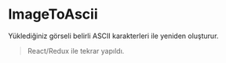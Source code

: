 # ImageToAscii

Yüklediğiniz görseli belirli ASCII karakterleri ile yeniden oluşturur.
>React/Redux ile tekrar yapıldı.